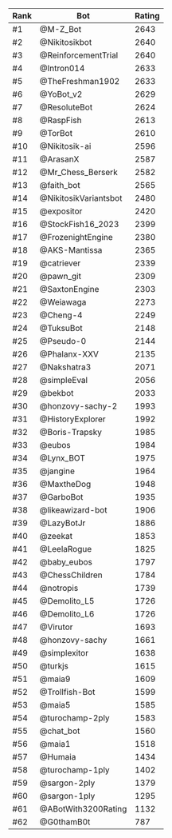 Rank|Bot|Rating
---|---|---
#1|@M-Z_Bot|2643
#2|@Nikitosikbot|2640
#3|@ReinforcementTrial|2640
#4|@Intron014|2633
#5|@TheFreshman1902|2633
#6|@YoBot_v2|2629
#7|@ResoluteBot|2624
#8|@RaspFish|2613
#9|@TorBot|2610
#10|@Nikitosik-ai|2596
#11|@ArasanX|2587
#12|@Mr_Chess_Berserk|2582
#13|@faith_bot|2565
#14|@NikitosikVariantsbot|2480
#15|@expositor|2420
#16|@StockFish16_2023|2399
#17|@FrozenightEngine|2380
#18|@AKS-Mantissa|2365
#19|@catriever|2339
#20|@pawn_git|2309
#21|@SaxtonEngine|2303
#22|@Weiawaga|2273
#23|@Cheng-4|2249
#24|@TuksuBot|2148
#25|@Pseudo-0|2144
#26|@Phalanx-XXV|2135
#27|@Nakshatra3|2071
#28|@simpleEval|2056
#29|@bekbot|2033
#30|@honzovy-sachy-2|1993
#31|@HistoryExplorer|1992
#32|@Boris-Trapsky|1985
#33|@eubos|1984
#34|@Lynx_BOT|1975
#35|@jangine|1964
#36|@MaxtheDog|1948
#37|@GarboBot|1935
#38|@likeawizard-bot|1906
#39|@LazyBotJr|1886
#40|@zeekat|1853
#41|@LeelaRogue|1825
#42|@baby_eubos|1797
#43|@ChessChildren|1784
#44|@notropis|1739
#45|@Demolito_L5|1726
#46|@Demolito_L6|1726
#47|@Virutor|1693
#48|@honzovy-sachy|1661
#49|@simplexitor|1638
#50|@turkjs|1615
#51|@maia9|1609
#52|@Trollfish-Bot|1599
#53|@maia5|1585
#54|@turochamp-2ply|1583
#55|@chat_bot|1560
#56|@maia1|1518
#57|@Humaia|1434
#58|@turochamp-1ply|1402
#59|@sargon-2ply|1379
#60|@sargon-1ply|1295
#61|@ABotWith3200Rating|1132
#62|@G0thamB0t|787
